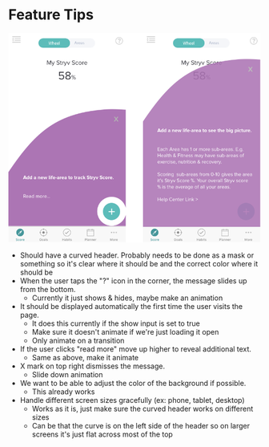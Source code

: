 # Feature Tips

![Mock Up](src/assets/imgs/mockup.png)

* Should have a curved header. Probably needs to be done as a mask or something so it's clear where it should be and the correct color where it should be
* When the user taps the "?" icon in the corner, the message slides up from the bottom.
    * Currently it just shows & hides, maybe make an animation
* It should be displayed automatically the first time the user visits the page.
    * It does this currently if the show input is set to true
    * Make sure it doesn't animate if we're just loading it open
    * Only animate on a transition
* If the user clicks "read more" move up higher to reveal additional text.
    * Same as above, make it animate
* X mark on top right dismisses the message.
    * Slide down animation
* We want to be able to adjust the color of the background if possible.
    * This already works
* Handle different screen sizes gracefully (ex: phone, tablet, desktop)
    * Works as it is, just make sure the curved header works on different sizes
    * Can be that the curve is on the left side of the header so on larger screens it's just flat across most of the top
